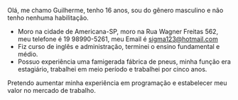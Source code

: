 Olá, me chamo Guilherme, tenho 16 anos, sou do gênero masculino e não tenho nenhuma habilitação.

- Moro na cidade de Americana-SP, moro na Rua Wagner Freitas 562, meu telefone é 19 98990-5261, meu Email é sigma123@hotmail.com
- Fiz curso de inglês e administração, terminei o ensino fundamental e médio.
- Possuo experiência uma famigerada fábrica de pneus, minha função era estagiário, trabalhei em meio período e trabalhei por cinco anos.

Pretendo aumentar minha experiência em programação e estabelecer meu valor no mercado de trabalho.
